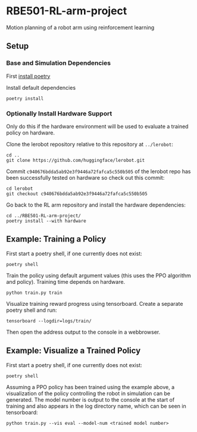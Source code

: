 # RBE501-RL-arm-project
Motion planning of a robot arm using reinforcement learning

## Setup
### Base and Simulation Dependencies
First [install poetry](https://python-poetry.org/docs/)

Install default dependencies

``` shell
poetry install
```

### Optionally Install Hardware Support
Only do this if the hardware environment will be used to evaluate a trained
policy on hardware.

Clone the lerobot repository relative to this repository at `../lerobot`:

``` shell
cd ..
git clone https://github.com/huggingface/lerobot.git
```

Commit `c940676bdda5ab92e3f9446a72fafca5c550b505` of the lerobot repo has been
successfully tested on hardware so check out this commit:

``` shell
cd lerobot
git checkout c940676bdda5ab92e3f9446a72fafca5c550b505
```

Go back to the RL arm repository and install the hardware dependencies:

``` shell
cd ../RBE501-RL-arm-project/
poetry install --with hardware
```

## Example: Training a Policy
First start a poetry shell, if one currently does not exist:
``` shell
poetry shell
```

Train the policy using default argument values (this uses the PPO algorithm and
policy). Training time depends on hardware. 

``` shell
python train.py train
```
Visualize training reward progress using tensorboard. Create a separate poetry shell and run:

``` shell
tensorboard --logdir=logs/train/
```
Then open the address output to the console in a webbrowser.

## Example: Visualize a Trained Policy
First start a poetry shell, if one currently does not exist:

``` shell
poetry shell
```

Assuming a PPO policy has been trained using the example above, a visualization
of the policy controlling the robot in simulation can be generated. The model
number is output to the console at the start of training and also appears in the
log directory name, which can be seen in tensorboard:

``` shell
python train.py --vis eval --model-num <trained model number>
```
